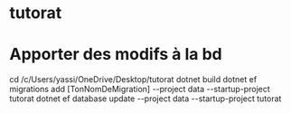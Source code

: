 # tutorat
# Apporter des modifs à la bd
cd /c/Users/yassi/OneDrive/Desktop/tutorat
dotnet build
dotnet ef migrations add [TonNomDeMigration] --project data --startup-project tutorat
dotnet ef database update --project data --startup-project tutorat
